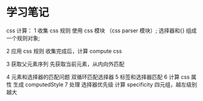 <!--
 * @Description: 浏览器三
 * @Autor: lida
 * @Date: 2020-11-27 13:57:18
 * @LastEditors: lida
 * @LastEditTime: 2021-01-29 19:56:38
 * @FilePath: \Frontend-07-Template\Week09\README.md
-->

# 学习笔记

css 计算：
1 收集 css 规则
使用 css 模块 （css parser 模块）;
选择器和{} 组成 一个规则对象;

2 应用 css 规则
收集完成后，计算 compute css

3 获取父元素序列
先获取当前元素，从内向外匹配

4 元素和选择器的匹配问题
双循环匹配选择器
5 标签和选择器匹配
6 计算 css 属性
生成 computedStyle
7 处理 选择器优先级
计算 specificity 四元组，越左级别越大
